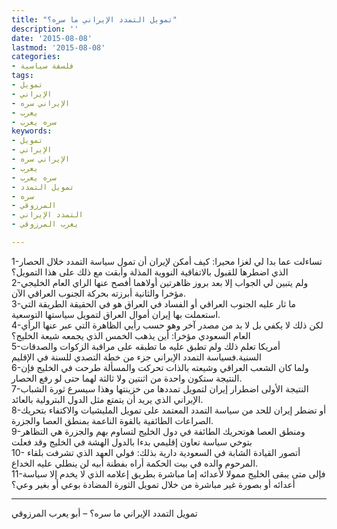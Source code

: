 ```yaml
---
title: "تمويل التمدد الإيراني ما سره؟"
description: ''
date: '2015-08-08'
lastmod: '2015-08-08'
categories:
- فلسفة سياسية
tags:
- تمويل
- الإيراني
- الإيراني سره
- يعرب
- سره يعرب
keywords:
- تمويل
- الإيراني
- الإيراني سره
- يعرب
- سره يعرب
- تمويل التمدد
- سره
- المرزوقي
- التمدد الإيراني
- يعرب المرزوقي

---
```

1-تساءلت عما بدا لي لغزا محيرا: كيف أمكن لإيران أن تمول سياسة التمدد خلال الحصار الذي اضطرها للقبول بالاتفاقية النووية المذلة وأبقت مع ذلك على هذا التمويل؟  
2-ولم يتبين لي الجواب إلا بعد بروز ظاهرتين أولاهما أفصح عنها الراي العام الخليجي مؤخرا والثانية أبرزته بحركة الجنوب العراقي الآن.  
3-ما ثار عليه الجنوب العراقي أو الفساد في العراق هو في الحقيقة الطريقة التي استعملت بها إيران أموال العراق لتمويل سياستها التوسعية.  
4-لكن ذلك لا يكفي بل لا بد من مصدر آخر وهو حسب رأيي الظاهرة التي عبر عنها الرأي العام السعودي مؤخرا: أين يذهب الخمس الذي يجمعه شيعة الخليج؟  
5-أمريكا تعلم ذلك ولم تطبق عليه ما تطبقه على مراقبة الزكوات والصدقات السنية.فسياسة التمدد الإيراني جزء من خطة التصدي للسنة في الإقليم  
6-ولما كان الشعب العراقي وشيعته بالذات تحركت والمسألة طرحت في الخليج فإن النتيجة ستكون واحدة من اثنتين ولا ثالثة لهما حتى لو رفع الحصار.  
7-النتيجة الأولى اضطرار إيران لتمويل تمددها من خزينتها وهذا سيسرع ثورة الشباب الإيراني الذي يريد أن يتمتع مثل الدول البترولية بالعائد.  
8-أو تضطر إيران للحد من سياسة التمدد المعتمد على تمويل المليشيات والاكتفاء بتحريك الصراعات الطائفية بالقوة الناعمة بمنطق العصا والجزرة.  
9-ومنطق العصا هوتحريك الطائفة في دول الخليج لتساوم بهم والجزرة هي التظاهر بتوخي سياسة تعاون إقليمي بدءا بالدول الهشة في الخليج وقد فعلت  
10- أتصور القيادة الشابة في السعودية دارية بذلك: فولي العهد الذي تشرفت بلقاء المرحوم والده في بيت الحكمة أراه بفطنة أبيه لن ينطلي عليه الخداع.  
11-فإلى متى يبقى الخليج ممولا لأعدائه إما مباشرة بطريق إعلامه الذي لا يخدم إلا سياسة أعدائه أو بصورة غير مباشرة من خلال تمويل الثورة المضادة بوعي أو بغير وعي؟

---

تمويل التمدد الإيراني ما سره؟ – أبو يعرب المرزوقي

###